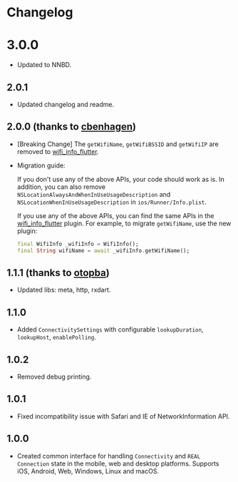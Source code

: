 # Changelog

# 3.0.0

* Updated to NNBD.

## 2.0.1

* Updated changelog and readme.

## 2.0.0 (thanks to [cbenhagen](https://github.com/cbenhagen))

* [Breaking Change] The `getWifiName`, `getWifiBSSID` and `getWifiIP` are removed to [wifi_info_flutter](https://github.com/flutter/plugins/tree/master/packages/wifi_info_flutter).
* Migration guide:

  If you don't use any of the above APIs, your code should work as is. In addition, you can also remove `NSLocationAlwaysAndWhenInUseUsageDescription` and `NSLocationWhenInUseUsageDescription` in `ios/Runner/Info.plist`.

  If you use any of the above APIs, you can find the same APIs in the [wifi_info_flutter](https://github.com/flutter/plugins/tree/master/packages/wifi_info_flutter/wifi_info_flutter) plugin.
  For example, to migrate `getWifiName`, use the new plugin:
  ```dart
  final WifiInfo _wifiInfo = WifiInfo();
  final String wifiName = await _wifiInfo.getWifiName();
  ```

## 1.1.1 (thanks to [otopba](https://github.com/otopba))

* Updated libs: meta, http, rxdart.

## 1.1.0

* Added `ConnectivitySettings` with configurable `lookupDuration`, `lookupHost`, `enablePolling`.

## 1.0.2

* Removed debug printing.

## 1.0.1

* Fixed incompatibility issue with Safari and IE of NetworkInformation API.

## 1.0.0

* Created common interface for handling `Connectivity` and `REAL Connection` state in the mobile, web and desktop platforms. Supports iOS, Android, Web, Windows, Linux and macOS.
